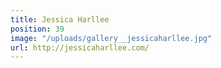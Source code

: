 ```yaml
---
title: Jessica Harllee
position: 39
image: "/uploads/gallery__jessicaharllee.jpg"
url: http://jessicaharllee.com/
---
```


